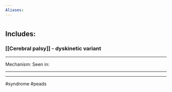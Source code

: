 ```yaml
---
Aliases:
---
```

# 
## Includes:
### [[Cerebral palsy]] - dyskinetic variant

---
Mechanism:
Seen in: 

---


---
#syndrome #peads 